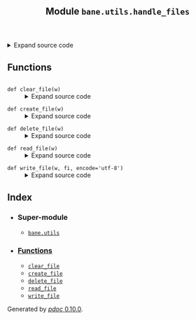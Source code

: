 <body>
<main>
<article id="content">
<header>
<h1 class="title">Module <code>bane.utils.handle_files</code></h1>
</header>
<section id="section-intro">
<details class="source">
<summary>
<span>Expand source code</span>
</summary>
<pre><code class="python">import os

def clear_file(w):
    with open(w, &#34;w&#34;) as f:
        pass
    f.close()



def delete_file(w):
    if os.path.exists(w):
        os.remove(w)


def write_file(w, fi, encode=&#34;utf-8&#34;):
    with open(fi, &#34;a+&#34;, encoding=encode) as f:
        f.write(w + &#34;\n&#34;)
    f.close()


def read_file(w):
    with open(w, &#34;r&#34;) as f:
        l = f.readlines()
    f.close()
    return l


def create_file(w):
    direc, file = os.path.split(w)
    try:
        if not os.path.exists(direc):
            os.makedirs(direc)
    except:
        pass
    with open(w, &#34;w&#34;) as f:
        pass
    f.close()</code></pre>
</details>
</section>
<section>
</section>
<section>
</section>
<section>
<h2 class="section-title" id="header-functions">Functions</h2>
<dl>
<dt id="bane.utils.handle_files.clear_file"><code class="name flex">
<span>def <span class="ident">clear_file</span></span>(<span>w)</span>
</code></dt>
<dd>
<div class="desc"></div>
<details class="source">
<summary>
<span>Expand source code</span>
</summary>
<pre><code class="python">def clear_file(w):
    with open(w, &#34;w&#34;) as f:
        pass
    f.close()</code></pre>
</details>
</dd>
<dt id="bane.utils.handle_files.create_file"><code class="name flex">
<span>def <span class="ident">create_file</span></span>(<span>w)</span>
</code></dt>
<dd>
<div class="desc"></div>
<details class="source">
<summary>
<span>Expand source code</span>
</summary>
<pre><code class="python">def create_file(w):
    direc, file = os.path.split(w)
    try:
        if not os.path.exists(direc):
            os.makedirs(direc)
    except:
        pass
    with open(w, &#34;w&#34;) as f:
        pass
    f.close()</code></pre>
</details>
</dd>
<dt id="bane.utils.handle_files.delete_file"><code class="name flex">
<span>def <span class="ident">delete_file</span></span>(<span>w)</span>
</code></dt>
<dd>
<div class="desc"></div>
<details class="source">
<summary>
<span>Expand source code</span>
</summary>
<pre><code class="python">def delete_file(w):
    if os.path.exists(w):
        os.remove(w)</code></pre>
</details>
</dd>
<dt id="bane.utils.handle_files.read_file"><code class="name flex">
<span>def <span class="ident">read_file</span></span>(<span>w)</span>
</code></dt>
<dd>
<div class="desc"></div>
<details class="source">
<summary>
<span>Expand source code</span>
</summary>
<pre><code class="python">def read_file(w):
    with open(w, &#34;r&#34;) as f:
        l = f.readlines()
    f.close()
    return l</code></pre>
</details>
</dd>
<dt id="bane.utils.handle_files.write_file"><code class="name flex">
<span>def <span class="ident">write_file</span></span>(<span>w, fi, encode='utf-8')</span>
</code></dt>
<dd>
<div class="desc"></div>
<details class="source">
<summary>
<span>Expand source code</span>
</summary>
<pre><code class="python">def write_file(w, fi, encode=&#34;utf-8&#34;):
    with open(fi, &#34;a+&#34;, encoding=encode) as f:
        f.write(w + &#34;\n&#34;)
    f.close()</code></pre>
</details>
</dd>
</dl>
</section>
<section>
</section>
</article>
<nav id="sidebar">
<h1>Index</h1>
<div class="toc">
<ul></ul>
</div>
<ul id="index">
<li><h3>Super-module</h3>
<ul>
<li><code><a title="bane.utils" href="index.md">bane.utils</a></code></li>
</ul>
</li>
<li><h3><a href="#header-functions">Functions</a></h3>
<ul class="">
<li><code><a title="bane.utils.handle_files.clear_file" href="#bane.utils.handle_files.clear_file">clear_file</a></code></li>
<li><code><a title="bane.utils.handle_files.create_file" href="#bane.utils.handle_files.create_file">create_file</a></code></li>
<li><code><a title="bane.utils.handle_files.delete_file" href="#bane.utils.handle_files.delete_file">delete_file</a></code></li>
<li><code><a title="bane.utils.handle_files.read_file" href="#bane.utils.handle_files.read_file">read_file</a></code></li>
<li><code><a title="bane.utils.handle_files.write_file" href="#bane.utils.handle_files.write_file">write_file</a></code></li>
</ul>
</li>
</ul>
</nav>
</main>
<footer id="footer">
<p>Generated by <a href="https://pdoc3.github.io/pdoc" title="pdoc: Python API documentation generator"><cite>pdoc</cite> 0.10.0</a>.</p>
</footer>
</body>
</html>
